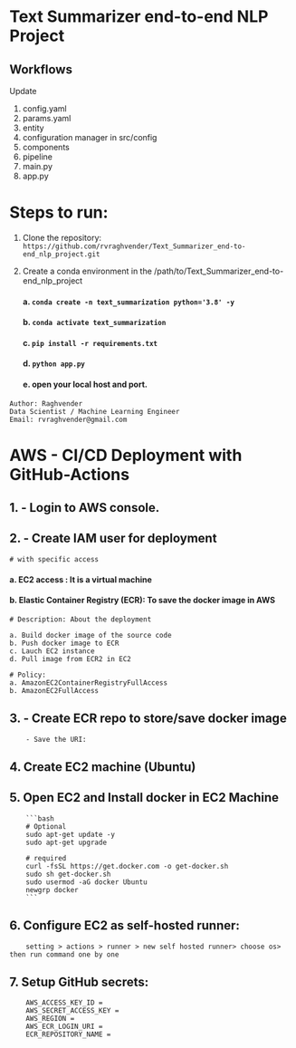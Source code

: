 # Text Summarizer end-to-end NLP Project

## Workflows

Update
1. config.yaml
2. params.yaml
3. entity
4. configuration manager in src/config 
5. components
6. pipeline
7. main.py
8. app.py


# Steps to run:

1.  Clone the repository:    
    ```https://github.com/rvraghvender/Text_Summarizer_end-to-end_nlp_project.git```

2.  Create a conda environment in the /path/to/Text_Summarizer_end-to-end_nlp_project    
    
    #### a.  ```conda create -n text_summarization python='3.8' -y```    
    #### b.  ```conda activate text_summarization```    
    #### c.  ```pip install -r requirements.txt```     
    #### d.  ```python app.py```    
    #### e.  open your local host and port.    

```
Author: Raghvender
Data Scientist / Machine Learning Engineer
Email: rvraghvender@gmail.com
```
    
# AWS - CI/CD Deployment with GitHub-Actions

##  1. - Login to AWS console.

##  2. - Create IAM user for deployment

    # with specific access

#### a. EC2 access : It is a virtual machine
#### b. Elastic Container Registry (ECR): To save the docker image in AWS


    # Description: About the deployment

    a. Build docker image of the source code
    b. Push docker image to ECR
    c. Lauch EC2 instance
    d. Pull image from ECR2 in EC2

    # Policy:
    a. AmazonEC2ContainerRegistryFullAccess
    b. AmazonEC2FullAccess

##  3. - Create ECR repo to store/save docker image
        - Save the URI: 

##  4. Create EC2 machine (Ubuntu)

##  5. Open EC2 and Install docker in EC2 Machine

        ```bash
        # Optional
        sudo apt-get update -y    
        sudo apt-get upgrade    

        # required
        curl -fsSL https://get.docker.com -o get-docker.sh    
        sudo sh get-docker.sh    
        sudo usermod -aG docker Ubuntu    
        newgrp docker    
        ```

##  6.  Configure EC2 as self-hosted runner:
        setting > actions > runner > new self hosted runner> choose os> then run command one by one

##  7.  Setup GitHub secrets:
        AWS_ACCESS_KEY_ID =     
        AWS_SECRET_ACCESS_KEY =    
        AWS_REGION =     
        AWS_ECR_LOGIN_URI =     
        ECR_REPOSITORY_NAME =     